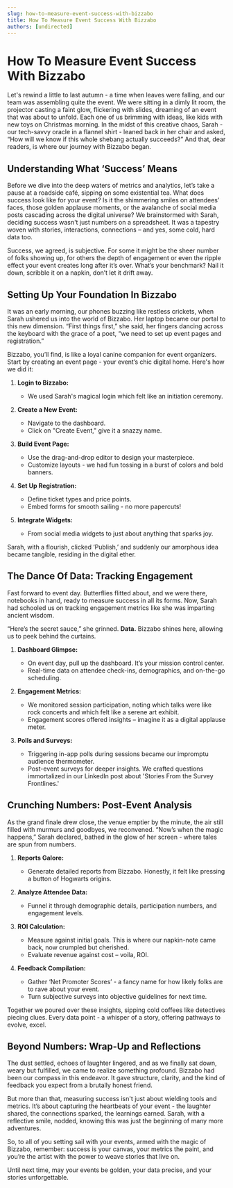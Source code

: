 ```yaml
---
slug: how-to-measure-event-success-with-bizzabo
title: How To Measure Event Success With Bizzabo
authors: [undirected]
---
```



# How To Measure Event Success With Bizzabo

Let's rewind a little to last autumn - a time when leaves were falling, and our team was assembling quite the event. We were sitting in a dimly lit room, the projector casting a faint glow, flickering with slides, dreaming of an event that was about to unfold. Each one of us brimming with ideas, like kids with new toys on Christmas morning. In the midst of this creative chaos, Sarah - our tech-savvy oracle in a flannel shirt - leaned back in her chair and asked, “How will we know if this whole shebang actually succeeds?” And that, dear readers, is where our journey with Bizzabo began.

## Understanding What ‘Success’ Means

Before we dive into the deep waters of metrics and analytics, let’s take a pause at a roadside café, sipping on some existential tea. What does success look like for your event? Is it the shimmering smiles on attendees’ faces, those golden applause moments, or the avalanche of social media posts cascading across the digital universe? We brainstormed with Sarah, deciding success wasn't just numbers on a spreadsheet. It was a tapestry woven with stories, interactions, connections – and yes, some cold, hard data too. 

Success, we agreed, is subjective. For some it might be the sheer number of folks showing up, for others the depth of engagement or even the ripple effect your event creates long after it’s over. What’s your benchmark? Nail it down, scribble it on a napkin, don’t let it drift away.

## Setting Up Your Foundation In Bizzabo

It was an early morning, our phones buzzing like restless crickets, when Sarah ushered us into the world of Bizzabo. Her laptop became our portal to this new dimension. “First things first,” she said, her fingers dancing across the keyboard with the grace of a poet, “we need to set up event pages and registration.”

Bizzabo, you’ll find, is like a loyal canine companion for event organizers. Start by creating an event page - your event’s chic digital home. Here's how we did it:
 
1. **Login to Bizzabo:**
   - We used Sarah's magical login which felt like an initiation ceremony.

2. **Create a New Event:**
   - Navigate to the dashboard.
   - Click on "Create Event," give it a snazzy name.

3. **Build Event Page:**
   - Use the drag-and-drop editor to design your masterpiece.
   - Customize layouts - we had fun tossing in a burst of colors and bold banners.

4. **Set Up Registration:**
   - Define ticket types and price points.
   - Embed forms for smooth sailing - no more papercuts!

5. **Integrate Widgets:**
   - From social media widgets to just about anything that sparks joy.

Sarah, with a flourish, clicked ‘Publish,’ and suddenly our amorphous idea became tangible, residing in the digital ether.

## The Dance Of Data: Tracking Engagement

Fast forward to event day. Butterflies flitted about, and we were there, notebooks in hand, ready to measure success in all its forms. Now, Sarah had schooled us on tracking engagement metrics like she was imparting ancient wisdom.

“Here’s the secret sauce,” she grinned. **Data.** Bizzabo shines here, allowing us to peek behind the curtains.

1. **Dashboard Glimpse:**
   - On event day, pull up the dashboard. It’s your mission control center.
   - Real-time data on attendee check-ins, demographics, and on-the-go scheduling.

2. **Engagement Metrics:**
   - We monitored session participation, noting which talks were like rock concerts and which felt like a serene art exhibit.
   - Engagement scores offered insights – imagine it as a digital applause meter.

3. **Polls and Surveys:**
   - Triggering in-app polls during sessions became our impromptu audience thermometer.
   - Post-event surveys for deeper insights. We crafted questions immortalized in our LinkedIn post about 'Stories From the Survey Frontlines.'

## Crunching Numbers: Post-Event Analysis

As the grand finale drew close, the venue emptier by the minute, the air still filled with murmurs and goodbyes, we reconvened. “Now’s when the magic happens,” Sarah declared, bathed in the glow of her screen - where tales are spun from numbers.

1. **Reports Galore:**
   - Generate detailed reports from Bizzabo. Honestly, it felt like pressing a button of Hogwarts origins.

2. **Analyze Attendee Data:**
   - Funnel it through demographic details, participation numbers, and engagement levels.

3. **ROI Calculation:**
   - Measure against initial goals. This is where our napkin-note came back, now crumpled but cherished.
   - Evaluate revenue against cost – voila, ROI.

4. **Feedback Compilation:**
   - Gather ‘Net Promoter Scores’ - a fancy name for how likely folks are to rave about your event.
   - Turn subjective surveys into objective guidelines for next time.

Together we poured over these insights, sipping cold coffees like detectives piecing clues. Every data point - a whisper of a story, offering pathways to evolve, excel.

## Beyond Numbers: Wrap-Up and Reflections

The dust settled, echoes of laughter lingered, and as we finally sat down, weary but fulfilled, we came to realize something profound. Bizzabo had been our compass in this endeavor. It gave structure, clarity, and the kind of feedback you expect from a brutally honest friend.

But more than that, measuring success isn't just about wielding tools and metrics. It’s about capturing the heartbeats of your event - the laughter shared, the connections sparked, the learnings earned. Sarah, with a reflective smile, nodded, knowing this was just the beginning of many more adventures.

So, to all of you setting sail with your events, armed with the magic of Bizzabo, remember: success is your canvas, your metrics the paint, and you’re the artist with the power to weave stories that live on.

Until next time, may your events be golden, your data precise, and your stories unforgettable.